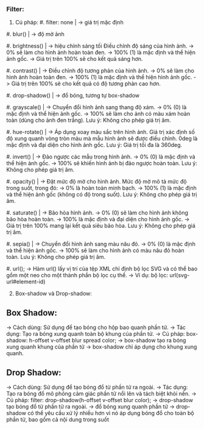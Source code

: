 ### Filter:

1. Cú pháp:
   #. filter: none | -> giá trị mặc định

#. blur() | -> độ mờ ảnh

#. brightness() | -> hiệu chỉnh sáng tối Điều chỉnh độ sáng của hình ảnh.
-> 0% sẽ làm cho hình ảnh hoàn toàn đen.
-> 100% (1) là mặc định và thể hiện ảnh gốc.
-> Giá trị trên 100% sẽ cho kết quả sáng hơn.

#. contrast() | -> Điều chỉnh độ tương phản của hình ảnh.
-> 0% sẽ làm cho hình ảnh hoàn toàn đen.
-> 100% (1) là mặc định và thể hiện hình ảnh gốc.
-> Giá trị trên 100% sẽ cho kết quả có độ tương phản cao hơn.

#. drop-shadow() | -> đổ bóng, tương tự box-shadow

#. grayscale() | -> Chuyển đổi hình ảnh sang thang độ xám.
-> 0% (0) là mặc định và thể hiện ảnh gốc.
-> 100% sẽ làm cho ảnh có màu xám hoàn toàn (dùng cho ảnh đen trắng).
Lưu ý: Không cho phép giá trị âm.

#. hue-rotate() | -> Áp dụng xoay màu sắc trên hình ảnh. Giá trị xác định số độ xung quanh vòng tròn màu mà mẫu hình ảnh sẽ được điều chỉnh. 0deg là mặc định và đại diện cho hình ảnh gốc.
Lưu ý: Giá trị tối đa là 360deg.

#. invert() | -> Đảo ngược các mẫu trong hình ảnh.
-> 0% (0) là mặc định và thể hiện ảnh gốc.
-> 100% sẽ khiến hình ảnh bị đảo ngược hoàn toàn.
Lưu ý: Không cho phép giá trị âm.

#. opacity() | -> Đặt mức độ mờ cho hình ảnh. Mức độ mờ mô tả mức độ trong suốt, trong đó:
-> 0% là hoàn toàn minh bạch.
-> 100% (1) là mặc định và thể hiện ảnh gốc (không có độ trong suốt).
Lưu ý: Không cho phép giá trị âm.

#. saturate() | -> Bão hòa hình ảnh.
-> 0% (0) sẽ làm cho hình ảnh không bão hòa hoàn toàn.
-> 100% là mặc định và đại diện cho hình ảnh gốc.
-> Giá trị trên 100% mang lại kết quả siêu bão hòa.
Lưu ý: Không cho phép giá trị âm.

#. sepia() | -> Chuyển đổi hình ảnh sang màu nâu đỏ.
-> 0% (0) là mặc định và thể hiện ảnh gốc.
-> 100% sẽ làm cho hình ảnh có màu nâu đỏ hoàn toàn.
Lưu ý: Không cho phép giá trị âm.

#. url(); -> Hàm url() lấy vị trí của tệp XML chỉ định bộ lọc SVG và có thể bao gồm một neo cho một thành phần bộ lọc cụ thể.
-> Ví dụ:
bộ lọc: url(svg-url#element-id)

2. Box-shadow và Drop-shadow:

## Box Shadow:

-> Cách dùng: Sử dụng để tạo bóng cho hộp bao quanh phần tử.
-> Tác dụng: Tạo ra bóng xung quanh toàn bộ khung của phần tử.
-> Cú pháp: box-shadow: h-offset v-offset blur spread color;
-> box-shadow tạo ra bóng xung quanh khung của phần tử
-> box-shadow chỉ áp dụng cho khung xung quanh.

## Drop Shadow:

-> Cách dùng: Sử dụng để tạo bóng đổ từ phần tử ra ngoài.
-> Tác dụng: Tạo ra bóng đổ mô phỏng cảm giác phần tử nổi lên và tách biệt khỏi nền.
-> Cú pháp: filter: drop-shadow(h-offset v-offset blur color);
-> drop-shadow tạo bóng đổ từ phần tử ra ngoài.
-> đổ bóng xung quanh phần tử
-> drop-shadow có thể yêu cầu xử lý nhiều hơn vì nó áp dụng bóng đổ cho toàn bộ phần tử, bao gồm cả nội dung trong suốt

